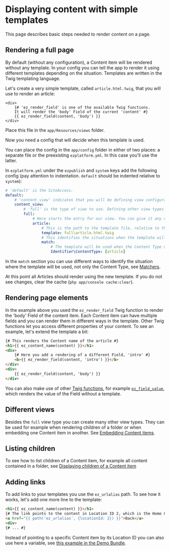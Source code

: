 # Displaying content with simple templates

This page describes basic steps needed to render content on a page.

## Rendering a full page

By default (without any configuration), a Content item will be rendered without any template. In your config you can tell the app to render it using different templates depending on the situation. Templates are written in the Twig templating language.

Let's create a very simple template, called `article.html.twig`, that you will use to render an article:

``` jinja
<div>
    {# 'ez_render_field' is one of the available Twig functions.
    It will render the 'body' Field of the current 'content' #}
    {{ ez_render_field(content, 'body') }}
</div>
```

Place this file in the `app/Resources/views` folder.

Now you need a config that will decide when this template is used.

You can place the config in the `app/config` folder in either of two places: a separate file or the preexisting `ezplatform.yml`. In this case you'll use the latter.

In `ezplatform.yml` under the `ezpublish` and `system` keys add the following config (pay attention to indentation. `default` should be indented relative to `system`):

``` yaml
# 'default' is the SiteAccess.
default:
    # 'content_view' indicates that you will be defining view configuration.
    content_view:
        # 'full' is the type of view to use. Defining other view types is described below.
        full:
            # Here starts the entry for our view. You can give it any name you want, as long as it is unique.
            article:
                # This is the path to the template file, relative to the 'app/Resources/views' folder.
                template: full\article.html.twig
                # This identifies the situations when the template will be used.
                match:
                    # The template will be used when the Content Type of the content is 'article'.
                    Identifier\ContentType: [article]
```

In the `match` section you can use different ways to identify the situation where the template will be used, not only the Content Type, see [Matchers](../guide/content_rendering.md#view-matchers).

At this point all Articles should render using the new template. If you do not see changes, clear the cache (`php app/console cache:clear`).

## Rendering page elements

In the example above you used the `ez_render_field` Twig function to render the 'body' Field of the content item. Each Content item can have multiple fields and you can render them in different ways in the template. Other Twig functions let you access different properties of your content. To see an example, let's extend the template a bit:

``` html
{# This renders the Content name of the article #}
<h1>{{ ez_content_name(content) }}</h1>
<div>
    {# Here you add a rendering of a different Field, 'intro' #}
    <b>{{ ez_render_field(content, 'intro') }}</b>
</div>    
<div>
    {{ ez_render_field(content, 'body') }}
</div>
```

You can also make use of other [Twig functions](../guide/content_rendering.md#twig-functions-reference), for example [`ez_field_value`](../guide/content_rendering.md#ez_field_value), which renders the value of the Field without a template.

## Different views

Besides the `full` view type you can create many other view types. They can be used for example when rendering children of a folder or when embedding one Content item in another. See [Embedding Content items](../guide/content_rendering.md#embedding-content-items).

## Listing children

To see how to list children of a Content item, for example all content contained in a folder, see [Displaying children of a Content item](displaying_children_of_a_content_item.md)

## Adding links

To add links to your templates you use the `ez_urlalias` path. To see how it works, let's add one more line to the template:

``` html
<h1>{{ ez_content_name(content) }}</h1>
{# The link points to the content in Location ID 2, which is the Home Content item #}
<a href="{{ path('ez_urlalias', {locationId: 2}) }}">Back</a>
<div>
{# ... #}
```

Instead of pointing to a specific Content item by its Location ID you can also use here a variable, see [this example in the Demo Bundle](https://github.com/ezsystems/ezplatform-demo/blob/e15b93ade4b8c1f9084c5adac51239d239f9f7d8/app/Resources/views/full/blog.html.twig#L25).
